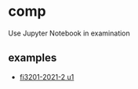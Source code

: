 # comp
Use Jupyter Notebook in examination


## examples
+ [fi3201-2021-2 u1](fi3201-2021-2/u1/questions.ipynb)

